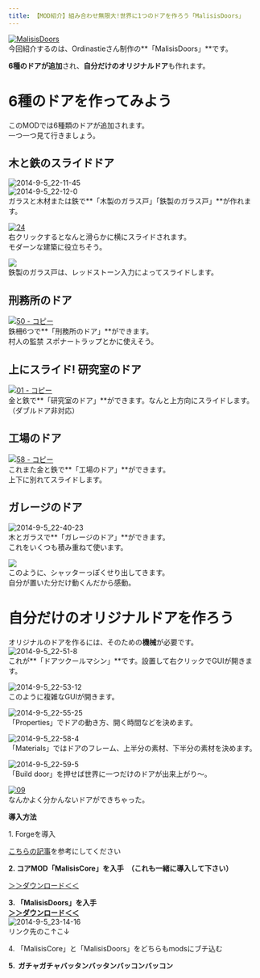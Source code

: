 ```yaml
---
title: 【MOD紹介】組み合わせ無限大!世界に1つのドアを作ろう「MalisisDoors」
---
```


[![MalisisDoors](https://cdn-ak.f.st-hatena.com/images/fotolife/s/sasigume/20210208/20210208141107.png)](#5/a/5a987635.png "MalisisDoors")  
今回紹介するのは、Ordinastieさん制作の**「MalisisDoors」**です。

**6種のドアが追加**され、**自分だけのオリジナルドア**も作れます。

# 6種のドアを作ってみよう

このMODでは6種類のドアが追加されます。  
一つ一つ見て行きましょう。

## 木と鉄のスライドドア

![2014-9-5_22-11-45](https://cdn-ak.f.st-hatena.com/images/fotolife/s/sasigume/20210208/20210208142018.jpg)  
![2014-9-5_22-12-0](https://cdn-ak.f.st-hatena.com/images/fotolife/s/sasigume/20210208/20210208155317.jpg)  
ガラスと木材または鉄で**「木製のガラス戸」「鉄製のガラス戸」**が作れます。

[![24](https://cdn-ak.f.st-hatena.com/images/fotolife/s/sasigume/20210208/20210208154918.png)](#b/5/b5838949.png "24")  
右クリックするとなんと滑らかに横にスライドされます。  
モダーンな建築に役立ちそう。

![](https://cdn-ak.f.st-hatena.com/images/fotolife/s/sasigume/20210208/20210208074742.gif)  
鉄製のガラス戸は、レッドストーン入力によってスライドします。

## 刑務所のドア

[![50 - コピー](https://cdn-ak.f.st-hatena.com/images/fotolife/s/sasigume/20210208/20210208140028.png)](#4/f/4f48a203.png "50 - コピー")  
鉄柵6つで**「刑務所のドア」**ができます。  
村人の監禁 スポナートラップとかに使えそう。

## 上にスライド! 研究室のドア

[![01 - コピー](https://cdn-ak.f.st-hatena.com/images/fotolife/s/sasigume/20210208/20210208162331.png)](#d/8/d846d71c.png "01 - コピー")  
金と鉄で**「研究室のドア」**ができます。なんと上方向にスライドします。（ダブルドア非対応）

## 工場のドア

[![58 - コピー](https://cdn-ak.f.st-hatena.com/images/fotolife/s/sasigume/20210208/20210208154314.png)](#a/f/afc5d4fd.png "58 - コピー")  
これまた金と鉄で**「工場のドア」**ができます。  
上下に別れてスライドします。

## ガレージのドア

![2014-9-5_22-40-23](https://cdn-ak.f.st-hatena.com/images/fotolife/s/sasigume/20210208/20210208150250.jpg)  
木とガラスで**「ガレージのドア」**ができます。  
これをいくつも積み重ねて使います。

![](https://cdn-ak.f.st-hatena.com/images/fotolife/s/sasigume/20210208/20210208074809.gif)  
このように、シャッターっぽくせり出してきます。  
自分が置いた分だけ動くんだから感動。

# 自分だけのオリジナルドアを作ろう

オリジナルのドアを作るには、そのための**機械**が必要です。  
![2014-9-5_22-51-8](https://cdn-ak.f.st-hatena.com/images/fotolife/s/sasigume/20210208/20210208150321.jpg)  
これが**「ドアツクールマシン」**です。設置して右クリックでGUIが開きます。

![2014-9-5_22-53-12](https://cdn-ak.f.st-hatena.com/images/fotolife/s/sasigume/20210208/20210208155937.jpg)  
このように複雑なGUIが開きます。

![2014-9-5_22-55-25](https://cdn-ak.f.st-hatena.com/images/fotolife/s/sasigume/20210208/20210208154828.jpg)  
「Properties」でドアの動き方、開く時間などを決めます。

![2014-9-5_22-58-4](https://cdn-ak.f.st-hatena.com/images/fotolife/s/sasigume/20210208/20210208130409.jpg)  
「Materials」ではドアのフレーム、上半分の素材、下半分の素材を決めます。

![2014-9-5_22-59-5](https://cdn-ak.f.st-hatena.com/images/fotolife/s/sasigume/20210208/20210208124857.jpg)  
「Build door」を押せば世界に一つだけのドアが出来上がり～。

[![09](https://www.napoan.com/wp-content/uploads/imgs/8/5/852a9882.png)](#8/5/852a9882.png "09")  
なんかよく分かんないドアができちゃった。

**導入方法**

1\. Forgeを導入

[こちらの記事](/minecraft-je/howto/install-forge/)を参考にしてください

**2\. コアMOD「MalisisCore」を入手　（これも一緒に導入して下さい）**

[＞＞ダウンロード＜＜](http://minecraft.curseforge.com/mc-mods/223896-malisiscore "前提となるコアMODです。")

**3\. 「MalisisDoors」を入手**  
**[＞＞ダウンロード＜＜](http://www.minecraftforum.net/forums/mapping-and-modding/minecraft-mods/2076338-1-7-2-1-7-10-forge-malisisdoors-1-7-10-1-1)**  
![2014-9-5_23-14-16](https://cdn-ak.f.st-hatena.com/images/fotolife/s/sasigume/20210208/20210208133836.jpg)  
リンク先のこ↑こ↓

4\. 「MalisisCore」と「MalisisDoors」をどちらもmodsにブチ込む  
  
**5\.  ガチャガチャバッタンバッタンバッコンバッコン**

